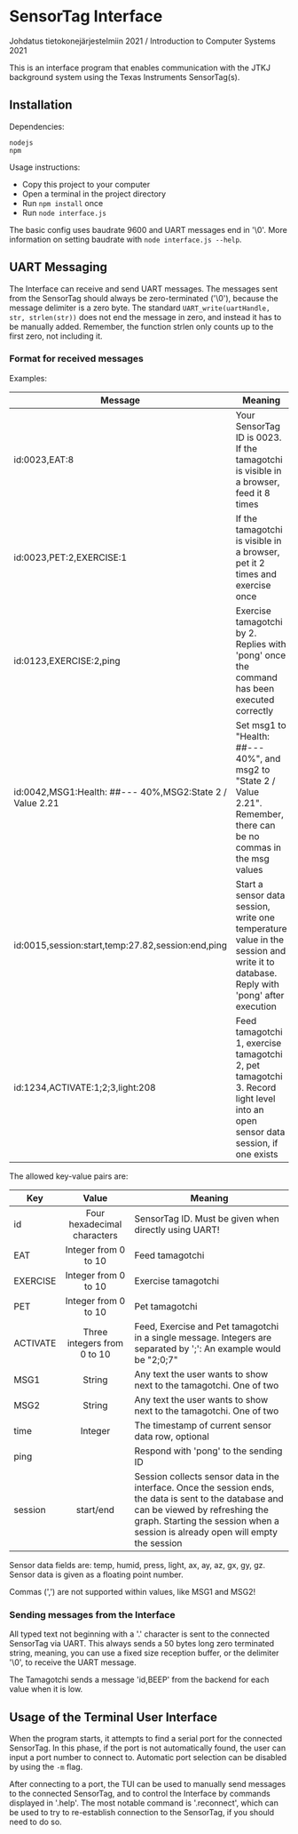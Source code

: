 # SensorTag Interface

Johdatus tietokonejärjestelmiin 2021 / Introduction to Computer Systems 2021

This is an interface program that enables communication with the JTKJ background system using the Texas Instruments SensorTag(s).

## Installation 

Dependencies:
```
nodejs
npm
```

Usage instructions:
* Copy this project to your computer
* Open a terminal in the project directory
* Run `npm install` once
* Run `node interface.js`

The basic config uses baudrate 9600 and UART messages end in '\0'. More information on setting baudrate with `node interface.js --help`.

## UART Messaging

The Interface can receive and send UART messages. The messages sent from the SensorTag should always be zero-terminated ('\0'), because the message delimiter is a zero byte. The standard `UART_write(uartHandle, str, strlen(str))` does not end the message in zero, and instead it has to be manually added. Remember, the function strlen only counts up to the first zero, not including it.

### Format for received messages

Examples:

| Message | Meaning |
| ------- | ------- |
| id:0023,EAT:8 | Your SensorTag ID is 0023. If the tamagotchi is visible in a browser, feed it 8 times |
| id:0023,PET:2,EXERCISE:1 | If the tamagotchi is visible in a browser, pet it 2 times and exercise once |
| id:0123,EXERCISE:2,ping | Exercise tamagotchi by 2. Replies with 'pong' once the command has been executed correctly |
| id:0042,MSG1:Health: ##--- 40%,MSG2:State 2 / Value 2.21 | Set msg1 to "Health: ##--- 40%", and msg2 to "State 2 / Value 2.21". Remember, there can be no commas in the msg values |
| id:0015,session:start,temp:27.82,session:end,ping | Start a sensor data session, write one temperature value in the session and write it to database. Reply with 'pong' after execution |
| id:1234,ACTIVATE:1;2;3,light:208 | Feed tamagotchi 1, exercise tamagotchi 2, pet tamagotchi 3. Record light level into an open sensor data session, if one exists |


The allowed key-value pairs are:

| Key     | Value    | Meaning |
| ------- |:--------:| ------- |
| id      | Four hexadecimal characters | SensorTag ID. Must be given when directly using UART! |
| EAT     | Integer from 0 to 10 | Feed tamagotchi |
| EXERCISE| Integer from 0 to 10 | Exercise tamagotchi |
| PET     | Integer from 0 to 10 | Pet tamagotchi |
| ACTIVATE| Three integers from 0 to 10 | Feed, Exercise and Pet tamagotchi in a single message. Integers are separated by ';': An example would be "2;0;7" |
| MSG1    | String | Any text the user wants to show next to the tamagotchi. One of two |
| MSG2    | String | Any text the user wants to show next to the tamagotchi. One of two |
| time    | Integer | The timestamp of current sensor data row, optional |
| ping    | | Respond with 'pong' to the sending ID |
| session | start/end | Session collects sensor data in the interface. Once the session ends, the data is sent to the database and can be viewed by refreshing the graph. Starting the session when a session is already open will empty the session |

Sensor data fields are: temp, humid, press, light, ax, ay, az, gx, gy, gz.
Sensor data is given as a floating point number.

Commas (',') are not supported within values, like MSG1 and MSG2!

### Sending messages from the Interface

All typed text not beginning with a '.' character is sent to the connected SensorTag via UART. This always sends a 50 bytes long zero terminated string, meaning, you can use a fixed size reception buffer, or the delimiter '\0', to receive the UART message. 

The Tamagotchi sends a message 'id,BEEP' from the backend for each value when it is low.

## Usage of the Terminal User Interface

When the program starts, it attempts to find a serial port for the connected SensorTag. In this phase, if the port is not automatically found, the user can input a port number to connect to. Automatic port selection can be disabled by using the `-m` flag.

After connecting to a port, the TUI can be used to manually send messages to the connected SensorTag, and to control the Interface by commands displayed in '.help'. The most notable command is '.reconnect', which can be used to try to re-establish connection to the SensorTag, if you should need to do so.
